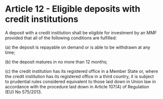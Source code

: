 # Article 12 - Eligible deposits with credit institutions


A deposit with a credit institution shall be eligible for investment by an MMF provided that all of the following conditions are fulfilled:

(a) the deposit is repayable on demand or is able to be withdrawn at any time;

(b) the deposit matures in no more than 12 months;

(c) the credit institution has its registered office in a Member State or, where the credit institution has its registered office in a third country, it is subject to prudential rules considered equivalent to those laid down in Union law in accordance with the procedure laid down in Article 107(4) of Regulation (EU) No 575/2013.
